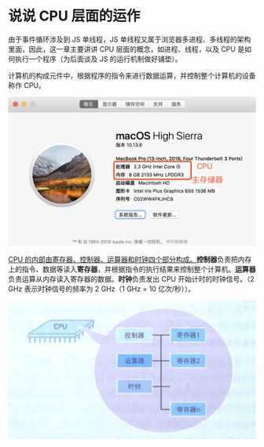 # 说说 CPU 层面的运作

由于事件循环涉及到 JS 单线程，JS 单线程又属于浏览器多进程、多线程的架构里面，因此，这一章主要讲讲 CPU 层面的概念，如进程、线程，以及 CPU 是如何执行一个程序（为后面谈及 JS 的运行机制做好铺垫）。

计算机的构成元件中，根据程序的指令来进行数据运算，并控制整个计算机的设备称作 CPU。

![](../.vuepress/public/assets/cpu.png)

<u>CPU 的内部由寄存器、控制器、运算器和时钟四个部分构成。</u>**控制器**负责把内存上的指令、数据等读入**寄存器**，并根据指令的执行结果来控制整个计算机。**运算器**负责运算从内存读入寄存器的数据。**时钟**负责发出 CPU 开始计时的时钟信号。（2 GHz 表示时钟信号的频率为 2 GHz（1 GHz = 10 亿次/秒））。

![](../.vuepress/public/assets/cpu-component.png)

